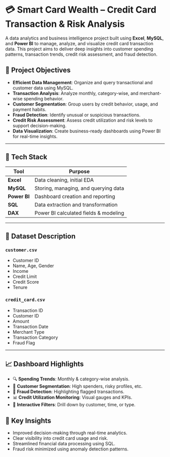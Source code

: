 # 💳 Smart Card Wealth – Credit Card Transaction & Risk Analysis

A data analytics and business intelligence project built using **Excel**, **MySQL**, and **Power BI** to manage, analyze, and visualize credit card transaction data. This project aims to deliver deep insights into customer spending patterns, transaction trends, credit risk assessment, and fraud detection.

## 📌 Project Objectives

- **Efficient Data Management**: Organize and query transactional and customer data using MySQL.
- **Transaction Analysis**: Analyze monthly, category-wise, and merchant-wise spending behavior.
- **Customer Segmentation**: Group users by credit behavior, usage, and payment habits.
- **Fraud Detection**: Identify unusual or suspicious transactions.
- **Credit Risk Assessment**: Assess credit utilization and risk levels to support decision-making.
- **Data Visualization**: Create business-ready dashboards using Power BI for real-time insights.

---

## 🧰 Tech Stack

| Tool      | Purpose                                |
|-----------|----------------------------------------|
| **Excel** | Data cleaning, initial EDA             |
| **MySQL** | Storing, managing, and querying data   |
| **Power BI** | Dashboard creation and reporting   |
| **SQL**   | Data extraction and transformation     |
| **DAX**   | Power BI calculated fields & modeling  |

---

## 🧾 Dataset Description

### `customer.csv`
- Customer ID
- Name, Age, Gender
- Income
- Credit Limit
- Credit Score
- Tenure

### `credit_card.csv`
- Transaction ID
- Customer ID
- Amount
- Transaction Date
- Merchant Type
- Transaction Category
- Fraud Flag

---

## 📈 Dashboard Highlights

- 🔍 **Spending Trends**: Monthly & category-wise analysis.
- 👥 **Customer Segmentation**: High spenders, risky profiles, etc.
- 🧠 **Fraud Detection**: Highlighting flagged transactions.
- 📊 **Credit Utilization Monitoring**: Visual gauges and KPIs.
- 📌 **Interactive Filters**: Drill down by customer, time, or type.


## 🧠 Key Insights

- Improved decision-making through real-time analytics.
- Clear visibility into credit card usage and risk.
- Streamlined financial data processing using SQL.
- Fraud risk minimized using anomaly detection patterns.


